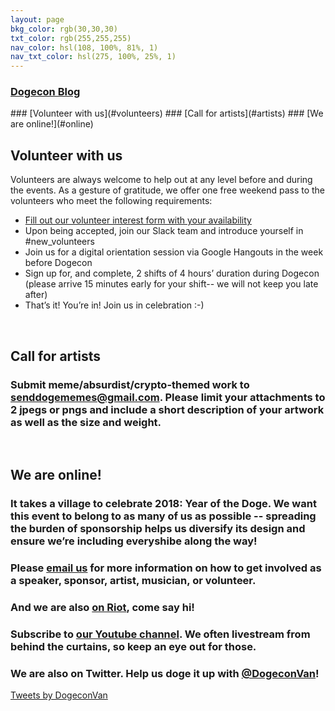 ```yaml
---
layout: page
bkg_color: rgb(30,30,30)
txt_color: rgb(255,255,255)
nav_color: hsl(108, 100%, 81%, 1)
nav_txt_color: hsl(275, 100%, 25%, 1)
---
```


<h3> <a target="_blank" href="http://medium.com/dogecon">Dogecon Blog</a></h3>
### [Volunteer with us](#volunteers)
### [Call for artists](#artists)
### [We are online!](#online)

<br/>

<h2 id='volunteers'> Volunteer with us  </h2>

Volunteers are always welcome to help out at any level before and during the events. As a gesture of gratitude, we offer one free weekend pass to the volunteers who meet the following requirements:

* [Fill out our volunteer interest form with your availability](https://goo.gl/forms/jFIiIAHv9RTlGZWE2)
* Upon being accepted, join our Slack team and introduce yourself in #new_volunteers
* Join us for a digital orientation session via Google Hangouts in the week before Dogecon
* Sign up for, and complete, 2 shifts of 4 hours’ duration during Dogecon (please arrive 15 minutes early  for your shift-- we will not keep you late after)
* That’s it! You’re in! Join us in celebration :-)

<br/>

<h2 id='artists'> Call for artists  </h2>

### Submit meme/absurdist/crypto-themed work to senddogememes@gmail.com. Please limit your attachments to 2 jpegs or pngs and include a short description of your artwork as well as the size and weight.

<br>

<h2 id='online'> We are online! </h2>

### It takes a village to celebrate 2018: Year of the Doge. We want this event to belong to as many of us as possible -- spreading the burden of sponsorship helps us diversify its design and ensure we’re including everyshibe along the way!

### Please [email us](mailto:carpelunam@gmail.com) for more information on how to get involved as a speaker, sponsor, artist, musician, or volunteer.

### And we are also [on Riot](https://riot.im/app/#/room/#dogecon:matrix.org), come say hi!

### Subscribe to [our Youtube channel](/youtube). We often livestream from behind the curtains, so keep an eye out for those. 

### We are also on Twitter. Help us doge it up with [@DogeconVan](https://twitter.com/DogeconVan)!

<div class='horizontallyCenter'>
<a class="twitter-timeline" data-width="650" href="https://twitter.com/DogeconVan?ref_src=twsrc%5Etfw">Tweets by DogeconVan</a> <script async src="https://platform.twitter.com/widgets.js" charset="utf-8"></script>
</div>
